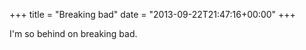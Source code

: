 +++
title = "Breaking bad"
date = "2013-09-22T21:47:16+00:00"
+++

I'm so behind on breaking bad.
			